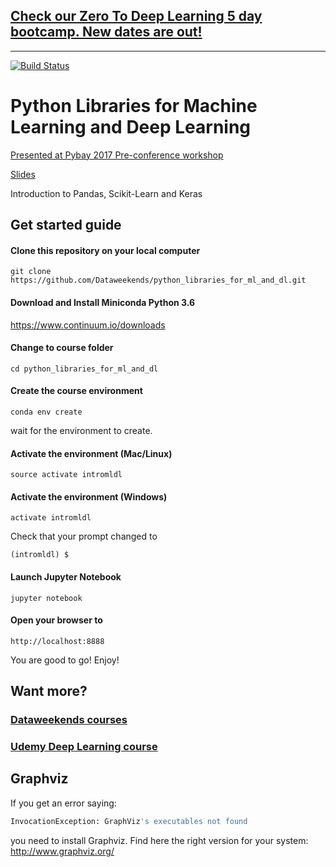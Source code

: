 ## [Check our Zero To Deep Learning 5 day bootcamp. New dates are out!](https://www.zerotodeeplearning.com/?utm_source=github.com&utm_medium=affiliate&utm_campaign=https%3A%2F%2Fgithub.com%2FDataweekends%2Fpython_libraries_for_ml_and_dl&utm_content=README.md)

----


[![Build Status](https://travis-ci.org/Dataweekends/python_libraries_for_ml_and_dl.svg?branch=master)](https://travis-ci.org/Dataweekends/python_libraries_for_ml_and_dl)


# Python Libraries for Machine Learning and Deep Learning

<a href="https://pybay.com/speaker/francesco-mosconi/#talk-114" target="_blank">Presented at Pybay 2017 Pre-conference workshop</a>

<a href="https://www.slideshare.net/FrancescoMosconi/python-libraries-for-machine-learning-and-deep-learning" target="_blank">Slides</a>

Introduction to Pandas, Scikit-Learn and Keras

## Get started guide

#### Clone this repository on your local computer

```
git clone https://github.com/Dataweekends/python_libraries_for_ml_and_dl.git
```

#### Download and Install Miniconda Python 3.6

https://www.continuum.io/downloads

#### Change to course folder

```
cd python_libraries_for_ml_and_dl
```

#### Create the course environment

```
conda env create
```

wait for the environment to create.

#### Activate the environment (Mac/Linux)
```
source activate intromldl
```

#### Activate the environment (Windows)
```
activate intromldl
```

Check that your prompt changed to

```
(intromldl) $
```

#### Launch Jupyter Notebook

```
jupyter notebook
```

#### Open your browser to

```
http://localhost:8888
```

You are good to go! Enjoy!


## Want more?

### <a href="https://www.dataweekends.com/sign-up" target="_blank">Dataweekends courses</a>
### <a href="https://www.dataweekends.com/udemy" target="_blank">Udemy Deep Learning course</a>





## Graphviz
If you get an error saying:

```python
InvocationException: GraphViz's executables not found
```

you need to install Graphviz. Find here the right version for your system:
http://www.graphviz.org/
